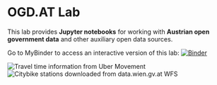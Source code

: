 # OGD.AT Lab


This lab provides **Jupyter notebooks** for working with **Austrian open government data** and other auxiliary open data sources. 

Go to MyBinder to access an interactive version of this lab: [![Binder](http://mybinder.org/badge_logo.svg)](https://mybinder.org/v2/gh/anitagraser/ogd-at-lab/main?urlpath=lab/tree/notebooks/index.ipynb)


![Travel time information from Uber Movement](https://user-images.githubusercontent.com/590385/107631342-15e8b100-6c65-11eb-9b3d-36b043c1fb3c.PNG)
![Citybike stations downloaded from data.wien.gv.at WFS](https://user-images.githubusercontent.com/590385/107631330-11bc9380-6c65-11eb-8449-b53ec929322b.PNG)
